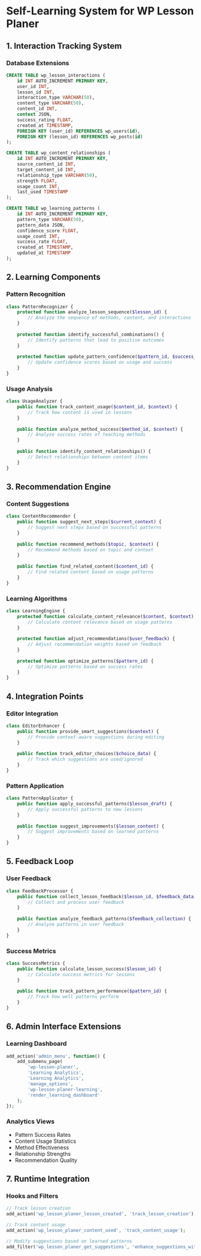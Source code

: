 # Self-Learning System for WP Lesson Planer

## 1. Interaction Tracking System

### Database Extensions
```sql
CREATE TABLE wp_lesson_interactions (
    id INT AUTO_INCREMENT PRIMARY KEY,
    user_id INT,
    lesson_id INT,
    interaction_type VARCHAR(50),
    content_type VARCHAR(50),
    content_id INT,
    context JSON,
    success_rating FLOAT,
    created_at TIMESTAMP,
    FOREIGN KEY (user_id) REFERENCES wp_users(id),
    FOREIGN KEY (lesson_id) REFERENCES wp_posts(id)
);

CREATE TABLE wp_content_relationships (
    id INT AUTO_INCREMENT PRIMARY KEY,
    source_content_id INT,
    target_content_id INT,
    relationship_type VARCHAR(50),
    strength FLOAT,
    usage_count INT,
    last_used TIMESTAMP
);

CREATE TABLE wp_learning_patterns (
    id INT AUTO_INCREMENT PRIMARY KEY,
    pattern_type VARCHAR(50),
    pattern_data JSON,
    confidence_score FLOAT,
    usage_count INT,
    success_rate FLOAT,
    created_at TIMESTAMP,
    updated_at TIMESTAMP
);
```

## 2. Learning Components

### Pattern Recognition
```php
class PatternRecognizer {
    protected function analyze_lesson_sequence($lesson_id) {
        // Analyze the sequence of methods, content, and interactions
    }
    
    protected function identify_successful_combinations() {
        // Identify patterns that lead to positive outcomes
    }
    
    protected function update_pattern_confidence($pattern_id, $success_rate) {
        // Update confidence scores based on usage and success
    }
}
```

### Usage Analysis
```php
class UsageAnalyzer {
    public function track_content_usage($content_id, $context) {
        // Track how content is used in lessons
    }
    
    public function analyze_method_success($method_id, $context) {
        // Analyze success rates of teaching methods
    }
    
    public function identify_content_relationships() {
        // Detect relationships between content items
    }
}
```

## 3. Recommendation Engine

### Content Suggestions
```php
class ContentRecommender {
    public function suggest_next_steps($current_context) {
        // Suggest next steps based on successful patterns
    }
    
    public function recommend_methods($topic, $context) {
        // Recommend methods based on topic and context
    }
    
    public function find_related_content($content_id) {
        // Find related content based on usage patterns
    }
}
```

### Learning Algorithms
```php
class LearningEngine {
    protected function calculate_content_relevance($content, $context) {
        // Calculate content relevance based on usage patterns
    }
    
    protected function adjust_recommendations($user_feedback) {
        // Adjust recommendation weights based on feedback
    }
    
    protected function optimize_patterns($pattern_id) {
        // Optimize patterns based on success rates
    }
}
```

## 4. Integration Points

### Editor Integration
```php
class EditorEnhancer {
    public function provide_smart_suggestions($context) {
        // Provide context-aware suggestions during editing
    }
    
    public function track_editor_choices($choice_data) {
        // Track which suggestions are used/ignored
    }
}
```

### Pattern Application
```php
class PatternApplicator {
    public function apply_successful_patterns($lesson_draft) {
        // Apply successful patterns to new lessons
    }
    
    public function suggest_improvements($lesson_content) {
        // Suggest improvements based on learned patterns
    }
}
```

## 5. Feedback Loop

### User Feedback
```php
class FeedbackProcessor {
    public function collect_lesson_feedback($lesson_id, $feedback_data) {
        // Collect and process user feedback
    }
    
    public function analyze_feedback_patterns($feedback_collection) {
        // Analyze patterns in user feedback
    }
}
```

### Success Metrics
```php
class SuccessMetrics {
    public function calculate_lesson_success($lesson_id) {
        // Calculate success metrics for lessons
    }
    
    public function track_pattern_performance($pattern_id) {
        // Track how well patterns perform
    }
}
```

## 6. Admin Interface Extensions

### Learning Dashboard
```php
add_action('admin_menu', function() {
    add_submenu_page(
        'wp-lesson-planer',
        'Learning Analytics',
        'Learning Analytics',
        'manage_options',
        'wp-lesson-planer-learning',
        'render_learning_dashboard'
    );
});
```

### Analytics Views
- Pattern Success Rates
- Content Usage Statistics
- Method Effectiveness
- Relationship Strengths
- Recommendation Quality

## 7. Runtime Integration

### Hooks and Filters
```php
// Track lesson creation
add_action('wp_lesson_planer_lesson_created', 'track_lesson_creation');

// Track content usage
add_action('wp_lesson_planer_content_used', 'track_content_usage');

// Modify suggestions based on learned patterns
add_filter('wp_lesson_planer_get_suggestions', 'enhance_suggestions_with_learning');
```
